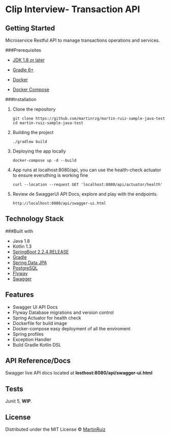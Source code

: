 # Clip  Interview- Transaction API

## Getting Started

Microservice Restful API to manage transactions operations and services. 

###Prerequisites

- [JDK 1.8 or later](https://www.oracle.com/java/technologies/javase-downloads.html)

- [Gradle 6+](https://gradle.org/install/)

- [Docker](https://docs.docker.com/install/)

- [Docker Compose](https://docs.docker.com/compose/)

  

###Installation

1. Clone the repository

   ```
   git clone https://github.com/martinrzg/martin-ruiz-sample-java-test
   cd martin-ruiz-sample-java-test
   ```

2. Building the project

   ```
   ./gradlew build
   ```

3. Deploying the app locally

   ```
   docker-compose up -d --build
   ```

4. App runs at localhost:8080/api, you can use the health-check actuator to ensure everuthing is working fine

   ```
   curl --location --request GET 'localhost:8080/api/actuator/health'
   ```

5. Review de SwaggerUI API Docs, explore and play with the endpoints. 

   ```
   http://localhost:8080/api/swagger-ui.html
   ```



## Technology Stack

###Built with

- Java 1.8
- Kotlin 1.3
- [SpringBoot 2.2.4.RELEASE](https://spring.io/projects/spring-boot)
- [Gradle](https://gradle.org/)
- [Spring Data JPA](https://spring.io/projects/spring-data-jpa)
- [PostgreSQL](https://www.postgresql.org/)
- [Flyway](https://flywaydb.org/)
- [Swagger](https://swagger.io/)

## Features
- Swagger UI API Docs
- Flyway Database migrations and version control
- Spring Actuator for health check
- Dockerfile for build image
- Docker-compose easy deployment of all the enviroment
- Spring profiles
- Exception Handler
- Build Gradle Kotlin DSL 

## API Reference/Docs

Swagger live API docs located at **losthost:8080/api/swagger-ui.html**

## Tests
Junit 5, **WIP**.

## License
Distributed under the MIT License © [MartinRuiz](https://github.com/martinrzg)
